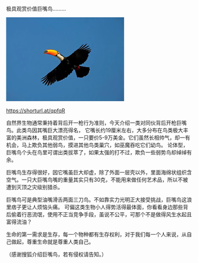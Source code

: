 极具观赏价值巨嘴鸟.........



![极具观赏价值巨嘴鸟](https://github.com/ywangnccu/ywang/blob/main/images/Toucan.jpeg)

https://shorturl.at/qpfqR

自然界生物通常秉持着背后开一枪行为准则，今天介绍一类对同伙背后开枪巨嘴鸟。此类鸟因其嘴巨大漂亮得名，
它嘴长约19厘米左右，大多分布在鸟类极大丰富的美洲森林，极具观赏价值，一只要价5-9万美金。它们虽然长相帅气，却一有机会，马上欺负其他弱鸟，摸进其他鸟类巢穴，如巫魔吞吃它们幼鸟。
论体型，巨嘴鸟个头在鸟里可谓出类拔萃了，如果太强的打不过，欺负一些弱势鸟却绰绰有余。

巨嘴鸟生存得很好，因它嘴虽巨大却虚，除了外面一层壳以外，里面海绵状组织含空气。一只大巨嘴鸟嘴的重量其实只有30克，不能用来做任何艺术品，所以不被遭到灭顶之灾级别猎杀。

巨嘴鸟可是典型油嘴滑舌两面三刀鸟。不如靠实力光明正大接受挑战，巨嘴鸟这浪里痞子更让人烦恼头痛。
可偏这类生物小人得势活得最体面，你看看身边那些背后偷着行恶流氓，使用不正当竞争手段，虽说不公平，可那个不是做得风生水起且富得流油？

生命的第一需求是生存，每一个物种都有生存权利，对于我们每一个人来说，从自己做起，尊重生命就是尊重人类自己。

（感谢搜狐介绍巨嘴鸟，若有侵权请告知。）
